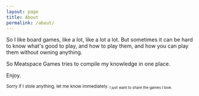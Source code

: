 ```yaml
---
layout: page
title: About
permalink: /about/
---
```


So I like board games, like a lot, like a lot a lot. But sometimes it can be hard to know what's good to play, and how to play them, and how you can play them without owning anything.

So Meatspace Games tries to compile my knowledge in one place.

Enjoy.

<sub>Sorry if I stole anything, let me know immediately. <sub>I just want to share the games I love.</sub></sub>
